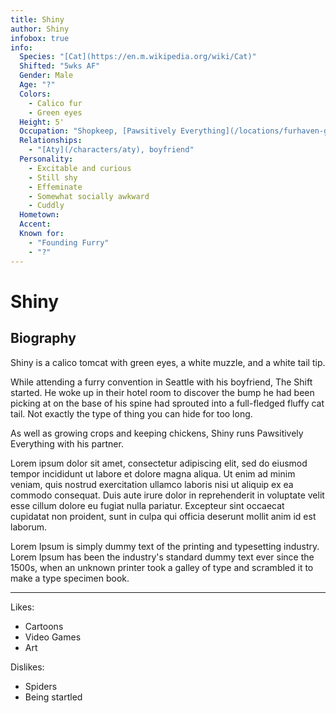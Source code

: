 ```yaml
---
title: Shiny
author: Shiny
infobox: true
info:
  Species: "[Cat](https://en.m.wikipedia.org/wiki/Cat)"
  Shifted: "5wks AF"
  Gender: Male
  Age: "?"
  Colors:
    - Calico fur
    - Green eyes
  Height: 5'
  Occupation: "Shopkeep, [Pawsitively Everything](/locations/furhaven-general-store)"
  Relationships:
    - "[Aty](/characters/aty), boyfriend"
  Personality:
    - Excitable and curious
    - Still shy
    - Effeminate
    - Somewhat socially awkward
    - Cuddly
  Hometown:
  Accent:
  Known for:
    - "Founding Furry"
    - "?"
---
```


Shiny
=======

## Biography

Shiny is a calico tomcat with green eyes, a white muzzle, and a white tail tip.

While attending a furry convention in Seattle with his boyfriend, The Shift started. He woke up in their hotel room to discover the bump he had been picking at on the base of his spine had sprouted into a full-fledged fluffy cat tail. Not exactly the type of thing you can hide for too long. 

As well as growing crops and keeping chickens, Shiny runs Pawsitively Everything with his partner.

Lorem ipsum dolor sit amet, consectetur adipiscing elit, sed do eiusmod tempor incididunt ut labore et dolore magna aliqua. Ut enim ad minim veniam, quis nostrud exercitation ullamco laboris nisi ut aliquip ex ea commodo consequat. Duis aute irure dolor in reprehenderit in voluptate velit esse cillum dolore eu fugiat nulla pariatur. Excepteur sint occaecat cupidatat non proident, sunt in culpa qui officia deserunt mollit anim id est laborum.

Lorem Ipsum is simply dummy text of the printing and typesetting industry. Lorem Ipsum has been the industry's standard dummy text ever since the 1500s, when an unknown printer took a galley of type and scrambled it to make a type specimen book.

---

Likes:

  * Cartoons
  * Video Games
  * Art

Dislikes:

  * Spiders
  * Being startled
  
